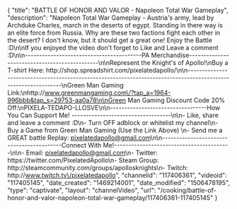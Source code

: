 {
    "title": "BATTLE OF HONOR AND VALOR - Napoleon Total War Gameplay",
    "description": "Napoleon Total War Gameplay - Austria's army, lead by Archduke Charles, march in the deserts of egypt.  Standing in there way is an elite force from Russia.  Why are these two factions fight each other in the desert? I don't know, but it should get a great one!  Enjoy the Battle :D\n\nIf you enjoyed the video don't forget to Like and Leave a comment :D\n\n-----------------------------------------PA Merchandise----------------------------------------------\n\nRepresent the Knight's of Apollo!\nBuy a T-shirt Here: http:\/\/shop.spreadshirt.com\/pixelatedapollo\/\n\n---------------------------------------------------------------------------------------------------------------\nGreen Man Gaming Link:\nhttp:\/\/www.greenmangaming.com\/?tap_a=1964-996bbb&tap_s=29753-aa0a78\n\nGreen Man Gaming Discount Code 20% Off:\nPIXELA-TEDAPO-LLOSVE\n\n----------------------------------How You Can Support Me! -----------------------------------\n\n- Like, share and leave a comment :D\n- Turn OFF adblock or whitelist my channel\n- Buy a Game from Green Man Gaming (Use the Link Above) \n- Send me a GREAT battle Replay: pixelatedapollo@gmail.com\n\n------------------------------------------Connect With Me!-----------------------------------------\n\n- Email: pixelatedapollo@gmail.com\n- Twitter: https:\/\/twitter.com\/PixelatedApollo\n- Steam Group:  http:\/\/steamcommunity.com\/groups\/apollosknights\n- Twitch: http:\/\/www.twitch.tv\/pixelatedapollo",
    "channelid": "117406361",
    "videoid": "117405145",
    "date_created": "1469214001",
    "date_modified": "1506478195",
    "type": "captivate",
    "layout": "channelVideo",
    "url": "\/cooking\/battle-of-honor-and-valor-napoleon-total-war-gameplay\/117406361-117405145"
}